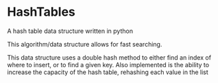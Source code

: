 # HashTables
A hash table data structure written in python

This algorithm/data structure allows for fast searching. 

This data structure uses a double hash method to either find an index of where to insert, or to find a given key.
Also implemented is the ability to increase the capacity of the hash table, rehashing each value in the list
